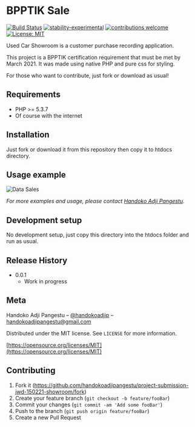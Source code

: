# BPPTIK Sale

[![Build Status](https://travis-ci.org/dwyl/esta.svg?branch=master)](https://github.com/handokoadjipangestu/project-submission-jwd-150221-showroom)
[![stability-experimental](https://img.shields.io/badge/stability-experimental-orange.svg)](https://github.com/handokoadjipangestu/project-submission-jwd-150221-showroom)
[![contributions welcome](https://img.shields.io/badge/contributions-welcome-brightgreen.svg?style=flat)](https://github.com/handokoadjipangestu/project-submission-jwd-150221-showroom/fork)
[![License: MIT](https://img.shields.io/badge/License-MIT-yellow.svg)](https://opensource.org/licenses/MIT)

Used Car Showroom is a customer purchase recording application.

This project is a BPPTIK certification requirement that must be met by March 2021. It was made using native PHP and pure css for styling.

For those who want to contribute, just fork or download as usual!

## Requirements

- PHP >= 5.3.7
- Of course with the internet

## Installation

Just fork or download it from this repository then copy it to htdocs directory.

## Usage example

![Data Sales](https://bebaskripsi.000webhostapp.com/project-submission-jwd-150221-showroom/data-sales.png)

_For more examples and usage, please contact [Handoko Adji Pangestu](https://www.instagram.com/handokoadjip/)._

## Development setup

No development setup, just copy this directory into the htdocs folder and run as usual.

## Release History

- 0.0.1
  - Work in progress

## Meta

Handoko Adji Pangestu – [@handokoadjip](https://www.instagram.com/handokoadjip/) – handokoadjipangestu@gmail.com

Distributed under the MIT license. See `LICENSE` for more information.

[https://opensource.org/licenses/MIT](https://opensource.org/licenses/MIT)

## Contributing

1. Fork it (<https://github.com/handokoadjipangestu/project-submission-jwd-150221-showroom/fork>)
2. Create your feature branch (`git checkout -b feature/fooBar`)
3. Commit your changes (`git commit -am 'Add some fooBar'`)
4. Push to the branch (`git push origin feature/fooBar`)
5. Create a new Pull Request
